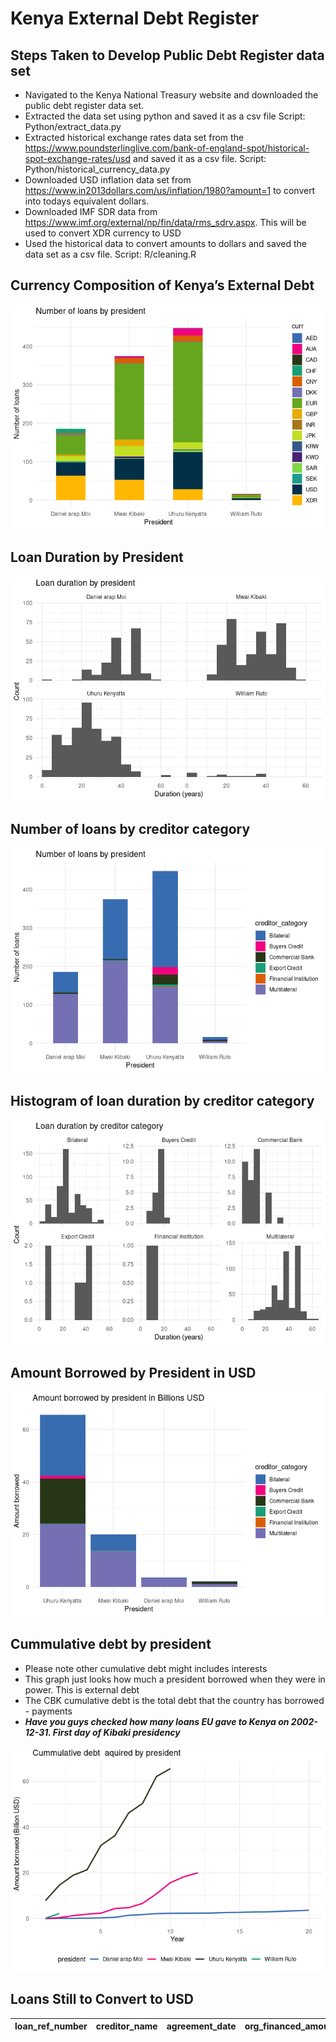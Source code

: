Kenya External Debt Register
================

## Steps Taken to Develop Public Debt Register data set

- Navigated to the Kenya National Treasury website and downloaded the
  public debt register data set.
- Extracted the data set using python and saved it as a csv file Script:
  Python/extract_data.py
- Extracted historical exchange rates data set from the
  <https://www.poundsterlinglive.com/bank-of-england-spot/historical-spot-exchange-rates/usd>
  and saved it as a csv file. Script: Python/historical_currency_data.py
- Downloaded USD inflation data set from
  <https://www.in2013dollars.com/us/inflation/1980?amount=1> to convert
  into todays equivalent dollars.
- Downloaded IMF SDR data from
  <https://www.imf.org/external/np/fin/data/rms_sdrv.aspx>. This will be
  used to convert XDR currency to USD
- Used the historical data to convert amounts to dollars and saved the
  data set as a csv file. Script: R/cleaning.R

## Currency Composition of Kenya’s External Debt

![](README_files/figure-gfm/unnamed-chunk-1-1.png)<!-- -->

## Loan Duration by President

![](README_files/figure-gfm/unnamed-chunk-2-1.png)<!-- -->

## Number of loans by creditor category

![](README_files/figure-gfm/unnamed-chunk-3-1.png)<!-- -->

## Histogram of loan duration by creditor category

![](README_files/figure-gfm/unnamed-chunk-4-1.png)<!-- -->

## Amount Borrowed by President in USD

![](README_files/figure-gfm/unnamed-chunk-5-1.png)<!-- -->

## Cummulative debt by president

- Please note other cumulative debt might includes interests
- This graph just looks how much a president borrowed when they were in
  power. This is external debt
- The CBK cumulative debt is the total debt that the country has
  borrowed - payments
- ***Have you guys checked how many loans EU gave to Kenya on
  2002-12-31. First day of Kibaki presidency***

![](README_files/figure-gfm/unnamed-chunk-6-1.png)<!-- -->

## Loans Still to Convert to USD

| loan_ref_number | creditor_name | agreement_date | org_financed_amount | revised_financed_amount | curr |
|:----------------|:--------------|:---------------|--------------------:|------------------------:|:-----|
